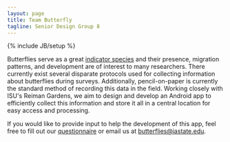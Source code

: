 ```yaml
---
layout: page
title: Team Butterfly
tagline: Senior Design Group 8
---
```

{% include JB/setup %}

Butterflies serve as a great [indicator species](http://en.wikipedia.org/wiki/Indicator_species) and their presence, migration patterns, and development are of interest to many researchers. There currently exist several disparate protocols used for collecting information about butterflies during surveys. Additionally, pencil-on-paper is currently the standard method of recording this data in the field. Working closely with ISU's Reiman Gardens, we aim to design and develop an Android app to efficiently collect this information and store it all in a central location for easy access and processing.  

If you would like to provide input to help the development of this app, feel free to fill out our [questionnaire](/questionnaire.html) or email us at butterflies@iastate.edu.
